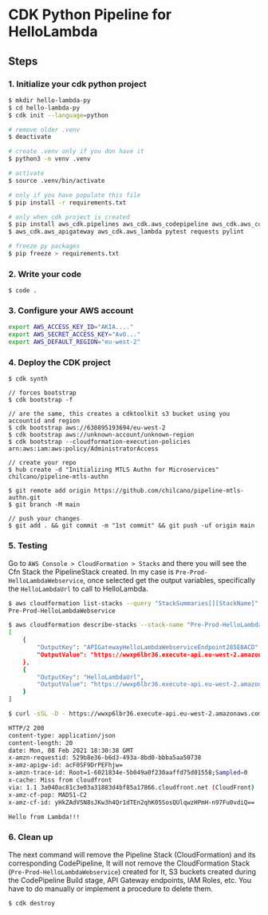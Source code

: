 
# CDK Python Pipeline for HelloLambda

## Steps

### 1. Initialize your cdk python project

```sh
$ mkdir hello-lambda-py 
$ cd hello-lambda-py
$ cdk init --language=python

# remove older .venv
$ deactivate

# create .venv only if you don have it
$ python3 -m venv .venv

# activate
$ source .venv/bin/activate

# only if you have populate this file
$ pip install -r requirements.txt

# only when cdk project is created
$ pip install aws_cdk.pipelines aws_cdk.aws_codepipeline aws_cdk.aws_codepipeline_actions aws_cdk.aws_codecommit aws_cdk.aws_codedeploy aws_cdk.aws_codebuild
$ aws_cdk.aws_apigateway aws_cdk.aws_lambda pytest requests pylint

# freeze py packages
$ pip freeze > requirements.txt


```

### 2. Write your code

```
$ code .
```

### 3. Configure your AWS account

```sh
export AWS_ACCESS_KEY_ID="AKIA...."
export AWS_SECRET_ACCESS_KEY="AvO..."
export AWS_DEFAULT_REGION="eu-west-2"
``` 

### 4. Deploy the CDK project

```
$ cdk synth

// forces bootstrap
$ cdk bootstrap -f

// are the same, this creates a cdktoolkit s3 bucket using you accountid and region
$ cdk bootstrap aws://630895193694/eu-west-2
$ cdk bootstrap aws://unknown-account/unknown-region
$ cdk bootstrap --cloudformation-execution-policies arn:aws:iam:aws:policy/AdministratorAccess

// create your repo
$ hub create -d "Initializing MTLS Authn for Microservices" chilcano/pipeline-mtls-authn

$ git remote add origin https://github.com/chilcano/pipeline-mtls-authn.git
$ git branch -M main

// push your changes
$ git add . && git commit -m "1st commit" && git push -uf origin main
```

### 5. Testing

Go to `AWS Console > CloudFormation > Stacks` and there you will see the Cfn Stack the PipelineStack created. In my case is `Pre-Prod-HelloLambdaWebservice`, once selected get the output variables, specifically the `HelloLambdaUrl` to call to HelloLambda. 

```sh
$ aws cloudformation list-stacks --query "StackSummaries[][StackName]" --stack-status-filter CREATE_COMPLETE --output text | grep Hello
Pre-Prod-HelloLambdaWebservice

$ aws cloudformation describe-stacks --stack-name "Pre-Prod-HelloLambdaWebservice" --query "Stacks[].Outputs[]"
[
    {
        "OutputKey": "APIGatewayHelloLambdaWebserviceEndpoint285E8ACD",
        "OutputValue": "https://wwxp6lbr36.execute-api.eu-west-2.amazonaws.com/prod/"
    },
    {
        "OutputKey": "HelloLambdaUrl",
        "OutputValue": "https://wwxp6lbr36.execute-api.eu-west-2.amazonaws.com/prod/"
    }
]

$ curl -sSL -D - https://wwxp6lbr36.execute-api.eu-west-2.amazonaws.com/prod/

HTTP/2 200 
content-type: application/json
content-length: 20
date: Mon, 08 Feb 2021 18:30:38 GMT
x-amzn-requestid: 529b8e36-b6d3-493a-8bd0-bbba5aa50738
x-amz-apigw-id: acF0SF9DrPEFhjw=
x-amzn-trace-id: Root=1-6021834e-5b049a0f230aaffd75d01558;Sampled=0
x-cache: Miss from cloudfront
via: 1.1 3a040ac81c3e03a31883d4bf85a17866.cloudfront.net (CloudFront)
x-amz-cf-pop: MAD51-C2
x-amz-cf-id: yHkZAdVSN8sJKw3h4Qr1dTEn2qhK05SosQUlqwzHPmH-n97Fu0vdiQ==

Hello from Lambda!!!
```

### 6. Clean up

The next command will remove the Pipeline Stack (CloudFormation) and its corresponding CodePipeline, It will not remove the CloudFormation Stack (`Pre-Prod-HelloLambdaWebservice`) created for It, S3 buckets created during the CodePipeline Build stage, API Gateway endpoints, IAM Roles, etc. You have to do manually or implement a procedure to delete them.
```sh
$ cdk destroy
```
